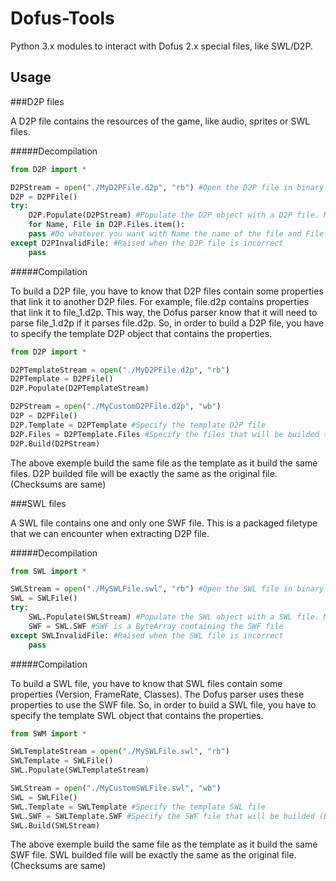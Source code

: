 Dofus-Tools
=========

Python 3.x modules to interact with Dofus 2.x special files, like SWL/D2P.

Usage
-----

###D2P files

A D2P file contains the resources of the game, like audio, sprites or SWL files.

#####Decompilation

```python
from D2P import *

D2PStream = open("./MyD2PFile.d2p", "rb") #Open the D2P file in binary mode
D2P = D2PFile()
try:
    D2P.Populate(D2PStream) #Populate the D2P object with a D2P file. Must be a stream
    for Name, File in D2P.Files.item():
	pass #Do whatever you want with Name the name of the file and File a ByteArray containing the file
except D2PInvalidFile: #Raised when the D2P file is incorrect
    pass
```

#####Compilation

To build a D2P file, you have to know that D2P files contain some properties that link it to another D2P files. For example, file.d2p contains properties that link it to file_1.d2p. This way, the Dofus parser know that it will need to parse file_1.d2p if it parses file.d2p.
So, in order to build a D2P file, you have to specify the template D2P object that contains the properties.

```python
from D2P import *

D2PTemplateStream = open("./MyD2PFile.d2p", "rb")
D2PTemplate = D2PFile()
D2P.Populate(D2PTemplateStream)

D2PStream = open("./MyCustomD2PFile.d2p", "wb")
D2P = D2PFile()
D2P.Template = D2PTemplate #Specify the template D2P file
D2P.Files = D2PTemplate.Files #Specify the files that will be builded {Filename => ByteArray of your file}
D2P.Build(D2PStream)
```

The above exemple build the same file as the template as it build the same files. D2P builded file will be exactly the same as the original file. (Checksums are same)

###SWL files

A SWL file contains one and only one SWF file. This is a packaged filetype that we can encounter when extracting D2P file.

#####Decompilation

```python
from SWL import *

SWLStream = open("./MySWLFile.swl", "rb") #Open the SWL file in binary mode
SWL = SWLFile()
try:
    SWL.Populate(SWLStream) #Populate the SWL object with a SWL file. Must be a stream
    SWF = SWL.SWF #SWF is a ByteArray containing the SWF file
except SWLInvalidFile: #Raised when the SWL file is incorrect
    pass
```

#####Compilation

To build a SWL file, you have to know that SWL files contain some properties (Version, FrameRate, Classes). The Dofus parser uses these properties to use the SWF file.
So, in order to build a SWL file, you have to specify the template SWL object that contains the properties.

```python
from SWM import *

SWLTemplateStream = open("./MySWLFile.swl", "rb")
SWLTemplate = SWLFile()
SWL.Populate(SWLTemplateStream)

SWLStream = open("./MyCustomSWLFile.swl", "wb")
SWL = SWLFile()
SWL.Template = SWLTemplate #Specify the template SWL file
SWL.SWF = SWLTemplate.SWF #Specify the SWF file that will be builded (ByteArray)
SWL.Build(SWLStream)
```

The above exemple build the same file as the template as it build the same SWF file. SWL builded file will be exactly the same as the original file. (Checksums are same)